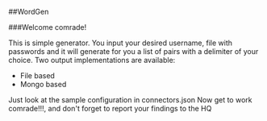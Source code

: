 ##WordGen

###Welcome comrade!

This is simple generator.
You input your desired username, file with passwords
and it will generate for you a list of pairs with a delimiter
of your choice. Two output implementations are available:

* File based
* Mongo based

Just look at the sample configuration in connectors.json
Now get to work comrade!!!, and don't forget to report your findings to the HQ